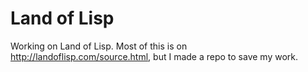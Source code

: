 # Land of Lisp

Working on Land of Lisp. Most of this is on http://landoflisp.com/source.html,
but I made a repo to save my work.
